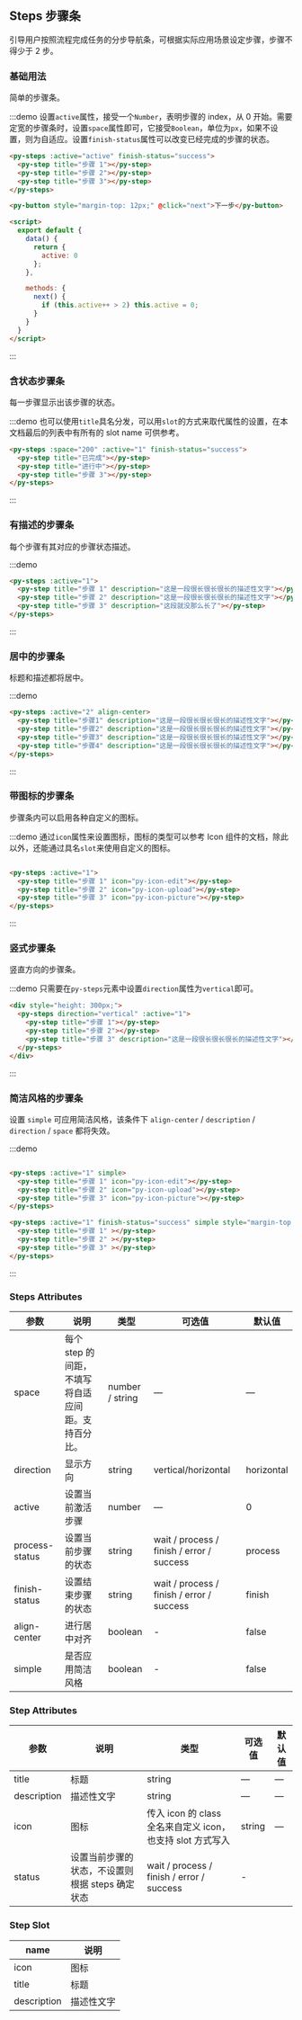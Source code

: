 <script>
  export default {
    data() {
      return {
        active: 0
      };
    },

    methods: {
      next() {
        if (this.active++ > 2) this.active = 0;
      }
    }
  }
</script>

## Steps 步骤条
引导用户按照流程完成任务的分步导航条，可根据实际应用场景设定步骤，步骤不得少于 2 步。

### 基础用法

简单的步骤条。

:::demo 设置`active`属性，接受一个`Number`，表明步骤的 index，从 0 开始。需要定宽的步骤条时，设置`space`属性即可，它接受`Boolean`，单位为`px`，如果不设置，则为自适应。设置`finish-status`属性可以改变已经完成的步骤的状态。
```html
<py-steps :active="active" finish-status="success">
  <py-step title="步骤 1"></py-step>
  <py-step title="步骤 2"></py-step>
  <py-step title="步骤 3"></py-step>
</py-steps>

<py-button style="margin-top: 12px;" @click="next">下一步</py-button>

<script>
  export default {
    data() {
      return {
        active: 0
      };
    },

    methods: {
      next() {
        if (this.active++ > 2) this.active = 0;
      }
    }
  }
</script>
```
:::

### 含状态步骤条

每一步骤显示出该步骤的状态。

:::demo 也可以使用`title`具名分发，可以用`slot`的方式来取代属性的设置，在本文档最后的列表中有所有的 slot name 可供参考。
```html
<py-steps :space="200" :active="1" finish-status="success">
  <py-step title="已完成"></py-step>
  <py-step title="进行中"></py-step>
  <py-step title="步骤 3"></py-step>
</py-steps>
```
:::

### 有描述的步骤条

每个步骤有其对应的步骤状态描述。

:::demo
```html
<py-steps :active="1">
  <py-step title="步骤 1" description="这是一段很长很长很长的描述性文字"></py-step>
  <py-step title="步骤 2" description="这是一段很长很长很长的描述性文字"></py-step>
  <py-step title="步骤 3" description="这段就没那么长了"></py-step>
</py-steps>
```
:::

### 居中的步骤条

标题和描述都将居中。

:::demo
```html
<py-steps :active="2" align-center>
  <py-step title="步骤1" description="这是一段很长很长很长的描述性文字"></py-step>
  <py-step title="步骤2" description="这是一段很长很长很长的描述性文字"></py-step>
  <py-step title="步骤3" description="这是一段很长很长很长的描述性文字"></py-step>
  <py-step title="步骤4" description="这是一段很长很长很长的描述性文字"></py-step>
</py-steps>
```
:::

### 带图标的步骤条
步骤条内可以启用各种自定义的图标。

:::demo 通过`icon`属性来设置图标，图标的类型可以参考 Icon 组件的文档，除此以外，还能通过具名`slot`来使用自定义的图标。
```html

<py-steps :active="1">
  <py-step title="步骤 1" icon="py-icon-edit"></py-step>
  <py-step title="步骤 2" icon="py-icon-upload"></py-step>
  <py-step title="步骤 3" icon="py-icon-picture"></py-step>
</py-steps>
```
:::

### 竖式步骤条

竖直方向的步骤条。

:::demo 只需要在`py-steps`元素中设置`direction`属性为`vertical`即可。
```html
<div style="height: 300px;">
  <py-steps direction="vertical" :active="1">
    <py-step title="步骤 1"></py-step>
    <py-step title="步骤 2"></py-step>
    <py-step title="步骤 3" description="这是一段很长很长很长的描述性文字"></py-step>
  </py-steps>
</div>
```
:::

### 简洁风格的步骤条
设置 `simple` 可应用简洁风格，该条件下 `align-center` / `description` / `direction` / `space` 都将失效。

:::demo
```html

<py-steps :active="1" simple>
  <py-step title="步骤 1" icon="py-icon-edit"></py-step>
  <py-step title="步骤 2" icon="py-icon-upload"></py-step>
  <py-step title="步骤 3" icon="py-icon-picture"></py-step>
</py-steps>

<py-steps :active="1" finish-status="success" simple style="margin-top: 20px">
  <py-step title="步骤 1" ></py-step>
  <py-step title="步骤 2" ></py-step>
  <py-step title="步骤 3" ></py-step>
</py-steps>
```
:::

### Steps Attributes

| 参数      | 说明    | 类型      | 可选值       | 默认值   |
|---------- |-------- |---------- |-------------  |-------- |
| space | 每个 step 的间距，不填写将自适应间距。支持百分比。 | number / string | — | — |
| direction | 显示方向 | string | vertical/horizontal | horizontal |
| active | 设置当前激活步骤  | number | — | 0 |
| process-status | 设置当前步骤的状态 | string | wait / process / finish / error / success | process |
| finish-status | 设置结束步骤的状态 | string | wait / process / finish / error / success | finish |
| align-center | 进行居中对齐 | boolean | - | false |
| simple | 是否应用简洁风格 | boolean | - | false |

### Step Attributes
| 参数      | 说明    | 类型      | 可选值       | 默认值   |
|---------- |-------- |---------- |-------------  |-------- |
| title | 标题 | string | — | — |
| description | 描述性文字 | string | — | — |
| icon | 图标 | 传入 icon 的 class 全名来自定义 icon，也支持 slot 方式写入 | string | — |
| status | 设置当前步骤的状态，不设置则根据 steps 确定状态 | wait / process / finish / error / success | - |

### Step Slot
| name | 说明  |
|----|----|
| icon | 图标 |
| title | 标题 |
| description | 描述性文字 |
